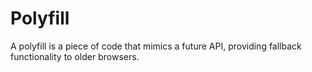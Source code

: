 # Polyfill

A polyfill is a piece of code that mimics a future API, providing fallback functionality to older browsers.